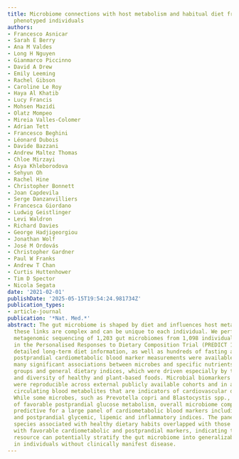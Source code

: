 ```yaml
---
title: Microbiome connections with host metabolism and habitual diet from 1,098 deeply
  phenotyped individuals
authors:
- Francesco Asnicar
- Sarah E Berry
- Ana M Valdes
- Long H Nguyen
- Gianmarco Piccinno
- David A Drew
- Emily Leeming
- Rachel Gibson
- Caroline Le Roy
- Haya Al Khatib
- Lucy Francis
- Mohsen Mazidi
- Olatz Mompeo
- Mireia Valles-Colomer
- Adrian Tett
- Francesco Beghini
- Léonard Dubois
- Davide Bazzani
- Andrew Maltez Thomas
- Chloe Mirzayi
- Asya Khleborodova
- Sehyun Oh
- Rachel Hine
- Christopher Bonnett
- Joan Capdevila
- Serge Danzanvilliers
- Francesca Giordano
- Ludwig Geistlinger
- Levi Waldron
- Richard Davies
- George Hadjigeorgiou
- Jonathan Wolf
- José M Ordovás
- Christopher Gardner
- Paul W Franks
- Andrew T Chan
- Curtis Huttenhower
- Tim D Spector
- Nicola Segata
date: '2021-02-01'
publishDate: '2025-05-15T19:54:24.981734Z'
publication_types:
- article-journal
publication: '*Nat. Med.*'
abstract: The gut microbiome is shaped by diet and influences host metabolism; however,
  these links are complex and can be unique to each individual. We performed deep
  metagenomic sequencing of 1,203 gut microbiomes from 1,098 individuals enrolled
  in the Personalised Responses to Dietary Composition Trial (PREDICT 1) study, whose
  detailed long-term diet information, as well as hundreds of fasting and same-meal
  postprandial cardiometabolic blood marker measurements were available. We found
  many significant associations between microbes and specific nutrients, foods, food
  groups and general dietary indices, which were driven especially by the presence
  and diversity of healthy and plant-based foods. Microbial biomarkers of obesity
  were reproducible across external publicly available cohorts and in agreement with
  circulating blood metabolites that are indicators of cardiovascular disease risk.
  While some microbes, such as Prevotella copri and Blastocystis spp., were indicators
  of favorable postprandial glucose metabolism, overall microbiome composition was
  predictive for a large panel of cardiometabolic blood markers including fasting
  and postprandial glycemic, lipemic and inflammatory indices. The panel of intestinal
  species associated with healthy dietary habits overlapped with those associated
  with favorable cardiometabolic and postprandial markers, indicating that our large-scale
  resource can potentially stratify the gut microbiome into generalizable health levels
  in individuals without clinically manifest disease.
---
```

